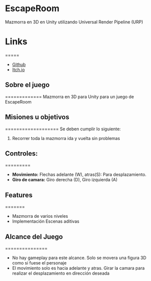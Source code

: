 # EscapeRoom
Mazmorra en 3D en Unity utilizando Universal Render Pipeline (URP)

# Links
=====
- [Github](https://github.com/HenryVB/EscapeRoom)
- [Itch.io](TBD)

## Sobre el juego
=============
Mazmorra en 3D para Unity para un juego de EscapeRoom

## Misiones u objetivos
===================
Se deben cumplir lo siguiente:
1. Recorrer toda la mazmorra ida y vuelta sin problemas


## Controles:
=========
- **Movimiento:** Flechas adelante (W), atras(S): Para desplazamiento.
- **Giro de camara:** Giro derecha (D), Giro izquierda (A) 

## Features
=======
- Mazmorra de varios niveles
- Implementación Escenas aditivas

## Alcance del Juego
===============
- No hay gameplay para este alcance. Solo se movera una figura 3D como si fuese el personaje
- El movimiento solo es hacia adelante y atras. Girar la camara para realizar el desplazamiento en dirección deseada
